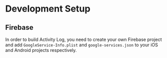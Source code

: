 # Development Setup

## Firebase
In order to build Activity Log, you need to create your own Firebase project and add `GoogleService-Info.plist` and `google-services.json` to your iOS and Android projects respectively.
